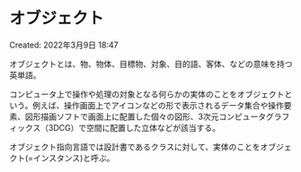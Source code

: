 # オブジェクト

Created: 2022年3月9日 18:47

オブジェクトとは、物、物体、目標物、対象、目的語、客体、などの意味を持つ英単語。

コンピュータ上で操作や処理の対象となる何らかの実体のことをオブジェクトという。例えば、操作画面上でアイコンなどの形で表示されるデータ集合や操作要素、図形描画ソフトで画面上に配置した個々の図形、3次元コンピュータグラフィックス（3DCG）で空間に配置した立体などが該当する。

オブジェクト指向言語では設計書であるクラスに対して、実体のことをオブジェクト(=インスタンス)と呼ぶ。